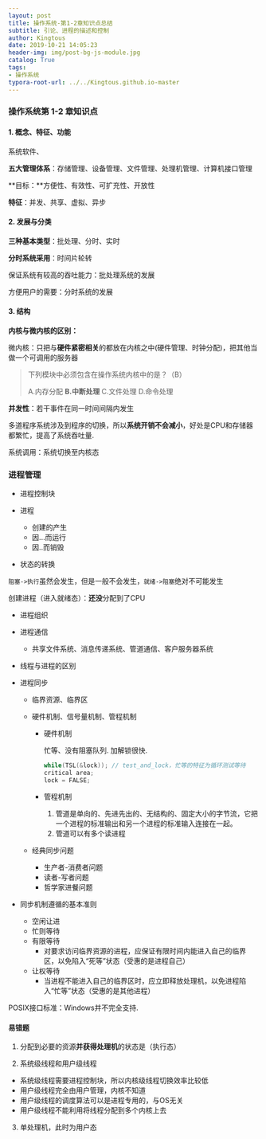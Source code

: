 ```yaml
---
layout: post
title: 操作系统-第1-2章知识点总结
subtitle: 引论、进程的描述和控制
author: Kingtous
date: 2019-10-21 14:05:23
header-img: img/post-bg-js-module.jpg
catalog: True
tags:
- 操作系统
typora-root-url: ../../Kingtous.github.io-master
---
```


### 操作系统第 1-2 章知识点

#### 1. 概念、特征、功能

系统软件、

**五大管理体系**：存储管理、设备管理、文件管理、处理机管理、计算机接口管理

**目标：**方便性、有效性、可扩充性、开放性

**特征**：并发、共享、虚拟、异步



#### 2. 发展与分类

**三种基本类型**：批处理、分时、实时

**分时系统采用**：时间片轮转

保证系统有较高的吞吐能力：批处理系统的发展

方便用户的需要：分时系统的发展



#### 3. 结构

**内核与微内核的区别：**

微内核：只把与**硬件紧密相关**的都放在内核之中(硬件管理、时钟分配)，把其他当做一个可调用的服务器

> 下列模块中必须包含在操作系统内核中的是？（B）
>
> A.内存分配 **B.中断处理** C.文件处理 D.命令处理



**并发性**：若干事件在同一时间间隔内发生

多道程序系统涉及到程序的切换，所以**系统开销不会减小**，好处是CPU和存储器都繁忙，提高了系统吞吐量.

系统调用：系统切换至内核态



### 进程管理

- 进程控制块
- 进程
    - 创建的产生
    - 因...而运行
    - 因..而销毁

- 状态的转换

`阻塞->执行`虽然会发生，但是一般不会发生，`就绪->阻塞`绝对不可能发生

创建进程（进入就绪态）：**还没**分配到了CPU

- 进程组织
- 进程通信
    - 共享文件系统、消息传递系统、管道通信、客户服务器系统

- 线程与进程的区别

- 进程同步

    - 临界资源、临界区

    - 硬件机制、信号量机制、管程机制

        - 硬件机制

            忙等、没有阻塞队列. 加解锁很快.

            ```c++
            while(TSL(&lock)); // test_and_lock，忙等的特征为循环测试等待
            critical area;
            lock = FALSE;
            ```

        - 管程机制

            1. 管道是单向的、先进先出的、无结构的、固定大小的字节流，它把一个进程的标准输出和另一个进程的标准输入连接在一起。
            2. 管道可以有多个读进程

    - 经典同步问题

        - 生产者-消费者问题
        - 读者-写者问题
        - 哲学家进餐问题

- 同步机制遵循的基本准则

    - 空闲让进
    - 忙则等待
    - 有限等待
        - 对要求访问临界资源的进程，应保证有限时间内能进入自己的临界区，以免陷入“死等”状态（受惠的是进程自己）
    - 让权等待
        - 当进程不能进入自己的临界区时，应立即释放处理机，以免进程陷入“忙等”状态（受惠的是其他进程）

POSIX接口标准：Windows并不完全支持.

#### 易错题

1. 分配到必要的资源**并获得处理机**的状态是（执行态）

2. 系统级线程和用户级线程

- 系统级线程需要进程控制块，所以内核级线程切换效率比较低
- 用户级线程完全由用户管理，内核不知道
- 用户级线程的调度算法可以是进程专用的，与OS无关
- 用户级线程不能利用将线程分配到多个内核上去

3. 单处理机，此时为用户态

